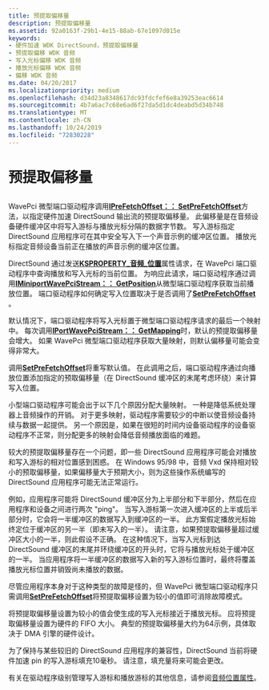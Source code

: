 ```yaml
---
title: 预提取偏移量
description: 预提取偏移量
ms.assetid: 92a0163f-29b1-4e15-88ab-67e1097d015e
keywords:
- 硬件加速 WDK DirectSound，预提取偏移量
- 预提取偏移 WDK 音频
- 写入光标偏移 WDK 音频
- 播放光标偏移 WDK 音频
- 偏移 WDK 音频
ms.date: 04/20/2017
ms.localizationpriority: medium
ms.openlocfilehash: d34d23a8348617dc93fdcfef6e8a39253eac6614
ms.sourcegitcommit: 4b7a6ac7c68e6ad6f27da5d1dc4deabd5d34b748
ms.translationtype: MT
ms.contentlocale: zh-CN
ms.lasthandoff: 10/24/2019
ms.locfileid: "72830228"
---
```

# <a name="prefetch-offsets"></a>预提取偏移量


## <span id="prefetch_offsets"></span><span id="PREFETCH_OFFSETS"></span>


WavePci 微型端口驱动程序调用[**IPreFetchOffset：： SetPreFetchOffset**](https://docs.microsoft.com/windows-hardware/drivers/ddi/portcls/nf-portcls-iprefetchoffset-setprefetchoffset)方法，以指定硬件加速 DirectSound 输出流的预提取偏移量。 此偏移量是在音频设备硬件缓冲区中将写入游标与播放光标分隔的数据字节数。 写入游标指定 DirectSound 应用程序可在其中安全写入下一个声音示例的缓冲区位置。 播放光标指定音频设备当前正在播放的声音示例的缓冲区位置。

DirectSound 通过发送[**KSPROPERTY\_音频\_位置**](https://docs.microsoft.com/windows-hardware/drivers/audio/ksproperty-audio-position)属性请求，在 WavePci 端口驱动程序中查询播放和写入光标的当前位置。 为响应此请求，端口驱动程序通过调用[**IMiniportWavePciStream：： GetPosition**](https://docs.microsoft.com/windows-hardware/drivers/ddi/portcls/nf-portcls-iminiportwavepcistream-getposition)从微型端口驱动程序获取当前播放位置。 端口驱动程序如何确定写入位置取决于是否调用了[**SetPreFetchOffset**](https://docs.microsoft.com/windows-hardware/drivers/ddi/portcls/nf-portcls-iprefetchoffset-setprefetchoffset) 。

默认情况下，端口驱动程序将写入光标置于微型端口驱动程序请求的最后一个映射中。 每次调用[**IPortWavePciStream：： GetMapping**](https://docs.microsoft.com/windows-hardware/drivers/ddi/portcls/nf-portcls-iportwavepcistream-getmapping)时，默认的预提取偏移量会增大。 如果 WavePci 微型端口驱动程序获取大量映射，则默认偏移量可能会变得非常大。

调用[**SetPreFetchOffset**](https://docs.microsoft.com/windows-hardware/drivers/ddi/portcls/nf-portcls-iprefetchoffset-setprefetchoffset)将重写默认值。 在此调用之后，端口驱动程序通过向播放位置添加指定的预取偏移量（在 DirectSound 缓冲区的末尾考虑环绕）来计算写入位置。

小型端口驱动程序可能会出于以下几个原因分配大量映射。 一种是降低系统处理器上音频操作的开销。 对于更多映射，驱动程序需要较少的中断以使音频设备持续与数据一起提供。 另一个原因是，如果在很短的时间内设备驱动程序的设备驱动程序不正常，则分配更多的映射会降低音频播放面临的难题。

较大的预提取偏移量存在一个问题，即一些 DirectSound 应用程序可能会对播放和写入游标的相对位置感到困惑。 在 Windows 95/98 中，音频 Vxd 保持相对较小的预取偏移量，如果偏移量大于预期大小，则为这些操作系统编写的 DirectSound 应用程序可能无法正常运行。

例如，应用程序可能将 DirectSound 缓冲区分为上半部分和下半部分，然后在应用程序和设备之间进行两次 "ping"。 当写入游标第一次进入缓冲区的上半或后半部分时，它会将一半缓冲区的数据写入到缓冲区的一半。 此方案假定播放光标始终定位于缓冲区的另一半（即未写入的一半）。 请注意，如果预提取偏移量超过缓冲区大小的一半，则此假设不正确。 在这种情况下，当写入光标到达 DirectSound 缓冲区的末尾并环绕缓冲区的开头时，它将与播放光标处于缓冲区的一半。 当应用程序将一半缓冲区的数据写入新的写入游标位置时，最终将覆盖播放光标位置并销毁尚未播放的数据。

尽管应用程序本身对于这种类型的故障是怪的，但 WavePci 微型端口驱动程序只需调用[**SetPreFetchOffset**](https://docs.microsoft.com/windows-hardware/drivers/ddi/portcls/nf-portcls-iprefetchoffset-setprefetchoffset)将预提取偏移设置为较小的值即可消除故障模式。

将预提取偏移量设置为较小的值会使生成的写入光标接近于播放光标。 应将预提取偏移量设置为硬件的 FIFO 大小。 典型的预提取偏移量大约为64示例，具体取决于 DMA 引擎的硬件设计。

为了保持与某些较旧的 DirectSound 应用程序的兼容性，DirectSound 当前将硬件加速 pin 的写入游标填充10毫秒。 请注意，填充量将来可能会更改。

有关在驱动程序级别管理写入游标和播放游标的其他信息，请参阅[音频位置属性](audio-position-property.md)。

 

 




